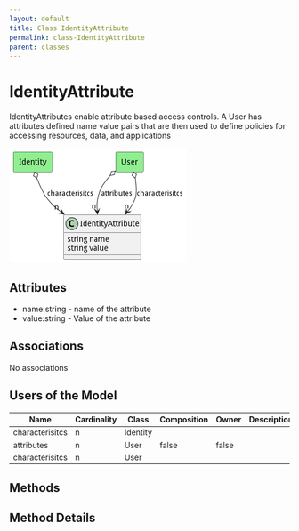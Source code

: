 ```yaml
---
layout: default
title: Class IdentityAttribute
permalink: class-IdentityAttribute
parent: classes
---
```


# IdentityAttribute

IdentityAttributes enable attribute based access controls. A User has attributes defined name value pairs that are then used to define policies for accessing resources, data, and applications

![Logical Diagram](./logical.png)

## Attributes

* name:string - name of the attribute
* value:string - Value of the attribute


## Associations

No associations



## Users of the Model

| Name | Cardinality | Class | Composition | Owner | Description |
| --- | --- | --- | --- | --- | --- |
| characterisitcs | n | Identity |  |  |  |
| attributes | n | User | false | false |  |
| characterisitcs | n | User |  |  |  |





## Methods


<h2>Method Details</h2>
    

